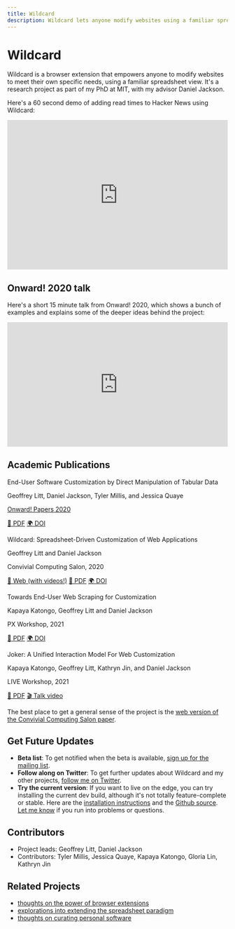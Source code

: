 ```yaml
---
title: Wildcard
description: Wildcard lets anyone modify websites using a familiar spreadsheet view.
---
```


# Wildcard

Wildcard is a browser extension that empowers anyone to modify websites to meet their own specific needs, using a familiar spreadsheet view. It's a research project as part of my PhD at MIT, with my advisor Daniel Jackson.

Here's a 60 second demo of adding read times to Hacker News using Wildcard:

<div style="position: relative; padding-bottom: 67.66917293233082%; height: 0;"><iframe src="https://www.loom.com/embed/4c1799d671f04c11810775d8df4783ed" frameborder="0" webkitallowfullscreen mozallowfullscreen allowfullscreen style="position: absolute; top: 0; left: 0; width: 100%; height: 100%;"></iframe></div>

## Onward! 2020 talk

Here's a short 15 minute talk from Onward! 2020, which shows a bunch of examples and explains some of the deeper ideas behind the project:

<style>.embed-container { position: relative; padding-bottom: 56.25%; height: 0; overflow: hidden; max-width: 100%; } .embed-container iframe, .embed-container object, .embed-container embed { position: absolute; top: 0; left: 0; width: 100%; height: 100%; }</style><div class='embed-container'><iframe src='https://www.youtube.com/embed/SM26UoK8Ohw' frameborder='0' allowfullscreen></iframe></div>

## Academic Publications

<div class="publication-link">
  <div class="main-metadata">
    <p class="paper-title">End-User Software Customization by Direct Manipulation of Tabular Data</p>
    <p class="paper-authors">Geoffrey Litt, Daniel Jackson, Tyler Millis, and Jessica Quaye</p>
    <p class="paper-venue"><a href="https://2020.splashcon.org/track/splash-2020-Onward-papers?">Onward! Papers 2020</a></p>
  </div>
  <div class="links">
    <a class="link-primary" href="/wildcard/Wildcard-Onward-2020.pdf">📜 PDF</a>
    <a href="https://doi.org/10.1145/3426428.3426914">🌍 DOI</a>
  </div>
</div>

<div class="publication-link">
  <div class="main-metadata">
    <p class="paper-title">Wildcard: Spreadsheet-Driven Customization of Web Applications</p>
    <p class="paper-authors">Geoffrey Litt and Daniel Jackson</p>
    <p class="paper-venue">Convivial Computing Salon, 2020</p>
  </div>
  <div class="links">
    <a class="link-primary" href="/wildcard/salon2020">🔗 Web (with videos!)</a>
    <a href="/wildcard/salon2020/paper.pdf">📜 PDF</a>
    <a href="https://doi.org/10.1145/3397537.3397541">🌍 DOI</a>
  </div>
</div>

<div class="publication-link">
  <div class="main-metadata">
    <p class="paper-title">Towards End-User Web Scraping for Customization</p>
    <p class="paper-authors">Kapaya Katongo, Geoffrey Litt and Daniel Jackson</p>
    <p class="paper-venue">PX Workshop, 2021</p>
  </div>
  <div class="links">
    <a href="/wildcard/Joker-PX-21.pdf">📜 PDF</a>
    <a href="https://doi.org/10.1145/3464432.3464437">🌍 DOI</a>
  </div>
</div>

<div class="publication-link">
  <div class="main-metadata">
    <p class="paper-title">Joker: A Unified Interaction Model For Web Customization</p>
    <p class="paper-authors">Kapaya Katongo, Geoffrey Litt, Kathryn Jin, and Daniel Jackson</p>
    <p class="paper-venue">LIVE Workshop, 2021</p>
  </div>
  <div class="links">
    <a href="/wildcard/Joker-LIVE-2022.pdf">📜 PDF</a>
    <a href="https://liveprog.org/live-2021/Joker-A-Unified-Interaction-Model-for-Web-Customization.mp4">🎬 Talk video</a>
  </div>
</div>

The best place to get a general sense of the project is the [web version of the Convivial Computing Salon paper](/wildcard/salon2020).

## Get Future Updates

* **Beta list**: To get notified when the beta is available, [sign up for the mailing list](https://tinyletter.com/wildcard-extension).
* **Follow along on Twitter**: To get further updates about Wildcard and my other projects, [follow me on Twitter](https://twitter.com/geoffreylitt).
* **Try the current version**: If you want to live on the edge, you can try installing the current dev build, although it's not totally feature-complete or stable. Here are the [installation instructions](https://geoffreylitt.github.io/wildcard/#/quickstart) and the [Github source](https://github.com/geoffreylitt/wildcard). [Let me know](mailto:glitt@mit.edu) if you run into problems or questions.

## Contributors

- Project leads: Geoffrey Litt, Daniel Jackson
- Contributors: Tyler Millis, Jessica Quaye, Kapaya Katongo, Gloria Lin, Kathryn Jin

## Related Projects

- [thoughts on the power of browser extensions](/2019/07/29/browser-extensions.html)
- [explorations into extending the spreadsheet paradigm](/projects/json-sheets.html)
- [thoughts on curating personal software](/2020/07/19/tools-over-apps-for-personal-notetaking.html)